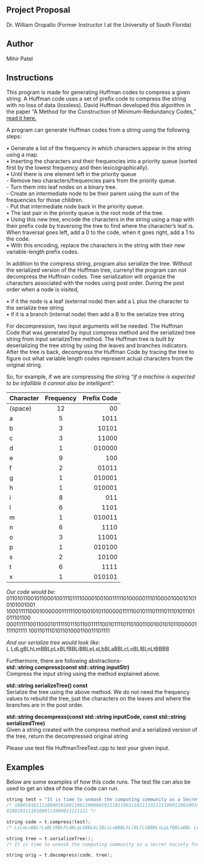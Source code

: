 Project Proposal
-----------------
Dr. William Oropallo (Former Instructor I at the University of South Florida)

Author
-------
Mihir Patel   

Instructions
-------------   
This program is made for generating Huffman codes to compress a given string. A Huffman code uses a set of prefix code to compress the string with no loss of data (lossless). David Huffman developed this algorithm in the paper “A Method for the Construction of Minimum-Redundancy Codes,” [read it here.](http://compression.ru/download/articles/huff/huffman_1952_minimum-redundancy-codes.pdf) 

A program can generate Huffman codes from a string using the following steps:   
    
• Generate a list of the frequency in which characters appear in the string using a map.     
• Inserting the characters and their frequencies into a priority queue (sorted first by the lowest frequency and then lexicographically).       
• Until there is one element left in the priority queue      
      - Remove two characters/frequencies pairs from the priority queue.        
      - Turn them into leaf nodes on a binary tree.     
      - Create an intermediate node to be their parent using the sum of the frequencies for those children.       
      - Put that intermediate node back in the priority queue.     
• The last pair in the priority queue is the root node of the tree.    
• Using this new tree, encode the characters in the string using a map with their prefix code by traversing the tree to find where the character’s leaf is. When traversal goes left, add a 0 to the code, when it goes right, add a 1 to the code.      
• With this encoding, replace the characters in the string with their new variable-length prefix codes.   

In addition to the compress string, program also serialize the tree. Without the serialized version of the Huffman tree, currenyl the program can not decompress the Huffman codes. Tree serialization will organize the characters associated with the nodes using post order. During the post order when a node is visited,   

• if it the node is a leaf (external node) then  add a L plus the character to the serialize tree string    
• if it is a branch (internal node) then add a B to the serialize tree string    

For decompression, two input arguments will be needed. The Huffman Code that was generated by input compress method and the serialized tree string from input serializeTree method. The Huffman tree is built by deserializing the tree string by using the leaves and branches indicators. After the tree is back, decompress the Huffman Code by tracing the tree to figure out what variable length codes represent actual characters from the original string.   

So, for example, if we are compressing the string *“if a machine is expected to be infallible it cannot also be intelligent”:*   

| Character     | Frequency     | Prefix Code  |
| ------------- |:-------------:| ------------:|
| (space)       |     12        |    00        |
|   a           |     5         |   1011       |
|   b           |     3         |   10101      |
|   c           |     3         |   11000      |
|   d           |     1         |   010000     |
|   e           |     9         |   100        |
|   f           |     2         |   01011      |
|   g           |     1         |   010001     |
|   h           |     1         |   010001     |
|   i           |     8         |   011        |
|   l           |     6         |   1101       |
|   m           |     1         |   010011     |
|   n           |     6         |   1110       |
|   o           |     3         |   11001      |
|   p           |     1         |   010100     |
|   s           |     2         |   10100      |
|   t           |     6         |   1111       |
|   x           |     1         |   010101     |
    
*Our code would be:*   
011010110010110001001110111100001001001111101000001110100001000101010101001001 1000111110001000000111111001001010110000011111001011101111011101011101011101100 00011111100110001011111011101100111110010111101101001100100101011000001111101111 1001101110101101000110011101111    

*And our serialize tree would look like:*   
L LdLgBLhLmBBLpLxBLfBBLiBBLeLsLbBLaBBLcLoBLlBLnLtBBBB 
   
Furthermore, there are following abstractions-   
**std::string compress(const std::string inputStr)**    
Compress the input string using the method explained above.

**std::string serializeTree() const**    
Serialize the tree using the above method. We do not need the frequency values to rebuild the tree, just the characters on the leaves and where the branches are in the post order. 

**std::string decompress(const std::string inputCode, const std::string serializedTree)**   
Given a string created with the compress method and a serialized version of the tree, return the decompressed original string  

Please use test file HuffmanTreeTest.cpp to test your given input. 
      
Examples   
--------   
Below are some examples of how this code runs. The test file can also be used to get an idea of how the code can run. 

````````cpp
string test = "It is time to unmask the computing community as a Secret Society for the Creation and Preservation of Artificial Complexity”; 
/* 1000101011110000101001100110000010111011001110111101111100011001001011 0100100001111001110010011101101111010110010101010111110011000001110000 1011011110101100100010111110001100001111111111001011010011001011101001 1111101111001001110011110100111101111110000111001111111111010101110110 1001100111001001110110100110010011100101011000101100111100101001110000 0111010000000100111010100111001001000110010101100010110011110101110101 1110100010001000110001010110001111000001011001011101001101011001010101 
010010111101000111000011111111 */ 

string code = t.compress(test); 
/* LiLmLnBBLrLaBLtBBLPLdBLgLkBBLALIBLvLxBBBLhLlBLCLSBBBLsLpLfBBLoBBL LeLcLuLyBBBBBB */ 

string tree = t.serializeTree(); 
/* It is time to unmask the computing community as a Secret Society for the Creation and Preservation of Artificial Complexity */ 

string orig = t.decompress(code, tree);      
````````
